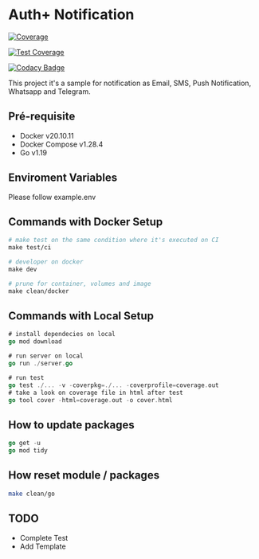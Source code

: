 # Auth+ Notification

[![Coverage](https://sonarcloud.io/api/project_badges/measure?project=auth-plus_auth-plus-backend-notification&metric=coverage)](https://sonarcloud.io/summary/new_code?id=auth-plus_auth-plus-backend-notification)

[![Test Coverage](https://api.codeclimate.com/v1/badges/8b06e8bee2391dc8817a/test_coverage)](https://codeclimate.com/github/auth-plus/auth-plus-backend-notification/test_coverage)

[![Codacy Badge](https://app.codacy.com/project/badge/Grade/870535e320a4452eac49e677bd5025de)](https://www.codacy.com/gh/auth-plus/auth-plus-backend-notification/dashboard?utm_source=github.com&amp;utm_medium=referral&amp;utm_content=auth-plus/auth-plus-backend-notification&amp;utm_campaign=Badge_Grade)

This project it's a sample for notification as Email, SMS, Push Notification, Whatsapp and Telegram.

## Pré-requisite

- Docker v20.10.11
- Docker Compose v1.28.4
- Go v1.19

## Enviroment Variables

Please follow example.env

## Commands with Docker Setup

```makefile
# make test on the same condition where it's executed on CI
make test/ci

# developer on docker
make dev

# prune for container, volumes and image
make clean/docker 
```

## Commands with Local Setup

```go
# install dependecies on local
go mod download

# run server on local
go run ./server.go

# run test
go test ./... -v -coverpkg=./... -coverprofile=coverage.out 
# take a look on coverage file in html after test
go tool cover -html=coverage.out -o cover.html
```

## How to update packages

```go
go get -u
go mod tidy
```

## How reset module / packages

```bash
make clean/go
```

## TODO

- Complete Test
- Add Template
